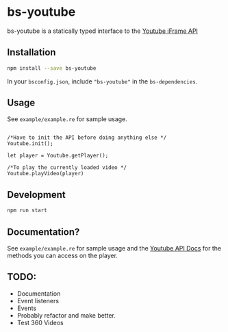 # bs-youtube

bs-youtube is a statically typed interface to the [Youtube iFrame API](https://developers.google.com/youtube/iframe_api_reference)

## Installation

```sh
npm install --save bs-youtube
```

In your `bsconfig.json`, include `"bs-youtube"` in the `bs-dependencies`.

## Usage

See `example/example.re` for sample usage.

```reason

/*Have to init the API before doing anything else */
Youtube.init();

let player = Youtube.getPlayer();

/*To play the currently loaded video */
Youtube.playVideo(player)
```

## Development

```sh
npm run start
```

## Documentation?
See `example/example.re` for sample usage and the [Youtube API Docs](https://developers.google.com/youtube/iframe_api_reference) for the methods you can access on the player.

## TODO:
- Documentation
- Event listeners 
- Events
- Probably refactor and make better. 
- Test 360 Videos 
